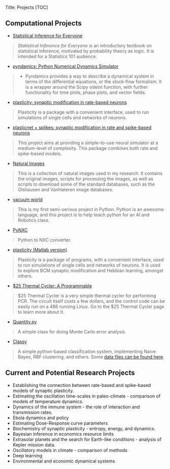 Title: Projects
[TOC]

## Computational Projects

* [Statistical Inference for Everyone](../statistical-inference-for-everyone-sie.html)
> *Statistical Inference for Everyone* is an introductory textbook on statistical inference, motivated by probability theory as logic.  It is intended for a Statistics 101 audience.  

* [pyndamics: Python Numerical Dynamics Simulator](https://github.com/bblais/pyndamics)
> * Pyndamics provides a way to describe a dynamical system in terms of the differential equations, or the stock-flow formalism. It is a wrapper around the Scipy odeint function, with further functionality for time plots, phase plots, and vector fields.

* [plasticity: synaptic modification in rate-based neurons](https://github.com/bblais/plasticity)
> Plasticity is a package with a convenient interface, used to run simulations of single cells and networks of neurons.

* [plasticnet + splikes:  synaptic modification in rate and spike-based neurons](https://github.com/bblais/Plasticnet)
> This project aims at providing a simple-to-use neural simulator at a medium-level of complexity. This package combines both rate and spike-based models.

* [Natural Images](https://drive.google.com/file/d/0B0pJ77HPErGWM2xraE91SGF1RkE/edit?usp=sharing)
> This is a collection of natural images used in my research. It contains the original images, scripts for processing the images, as well as scripts to download some of the standard databases, such as the Olshausen and VanHateren image databases.

* [vacuum world](http://dl.dropbox.com/u/1813623/Vacuum_World.zip)
> This is my first semi-serious project in Python. Python is an awesome language, and this project is to help teach python for an AI and Robotics class.

* [PyNXC](http://dl.dropbox.com/u/1813623/pynxc.zip)
> Python to NXC converter.

* [plasticity (Matlab version)](http://web.bryant.edu/~bblais/projects/plasticity/)
> Plasticity is a package of programs, with a convenient interface, used to run simulations of single cells and networks of neurons. It is used to explore BCM synaptic modification and Hebbian learning, amongst others.

* [$25 Thermal Cycler: A Programmable](http://web.bryant.edu/~bblais/projects/cycler/)
> $25 Thermal Cycler is a very simple thermal cycler for performing PCR. The circuit itself costs a few dollars, and the control code can be easily run on a 486 running Linux. Go to the $25 Thermal Cycler page to learn more about it.

* [Quantity.py](files/Quantity.py)
> A simple class for doing Monte Carlo error analysis

* [Classy](https://docs.google.com/uc?authuser=0&id=0B0pJ77HPErGWcjZlQ1lfTmltT28&export=download)
> A simple python-based classification system, implementing Naive Bayes, RBF clustering, and others.  Some [data files can be found here](https://docs.google.com/uc?authuser=0&id=0B0pJ77HPErGWSmR3OUwtcHU0QjA&export=download).

## Current and Potential Research Projects

* Establishing the connection between rate-based and spike-based models of synaptic plasticity. 
* Estimating the oscillation time-scales in paleo-climate - comparison of models of temperature dynamics.
* Dynamics of the immune system - the role of interaction and transmission rates.
* Ebola dynamics and policy
* Estimating Dose-Response curve parameters
* Biochemistry of synaptic plasticity - entropy, energy, and dynamics.
* Bayesian inference in economics resource limits
* Extrasolar planets and the search for Earth-like conditions - analysis of Kepler mission data.
* Oscillatory models in climate - comparison of methods
* Deep learning
* Environmental and economic dynamical systems
